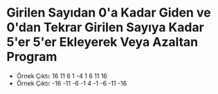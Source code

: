 # Girilen Sayıdan 0'a Kadar Giden ve 0'dan Tekrar Girilen Sayıya Kadar 5'er 5'er Ekleyerek Veya Azaltan Program
- Örnek Çıktı: 16 11 6 1 -4 1 6 11 16
- Örnek Çıktı: -16 -11 -6 -1 4 -1 -6 -11 -16